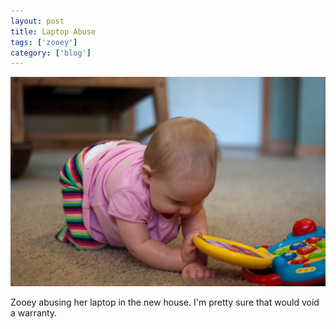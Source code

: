 ```yaml
---
layout: post
title: Laptop Abuse
tags: ['zooey']
category: ['blog']
---
```


![Laptop Abuse :: Nikon D90](/media/2009/09/laptopabuse.jpg)

Zooey abusing her laptop in the new house. I'm pretty sure that would
void a warranty.

